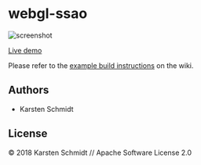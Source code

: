 # webgl-ssao

![screenshot](https://raw.githubusercontent.com/thi-ng/umbrella/develop/assets/examples/webgl-ssao.jpg)

[Live demo](http://demo.thi.ng/umbrella/webgl-ssao/)

Please refer to the [example build instructions](https://github.com/thi-ng/umbrella/wiki/Example-build-instructions) on the wiki.

## Authors

- Karsten Schmidt

## License

&copy; 2018 Karsten Schmidt // Apache Software License 2.0
